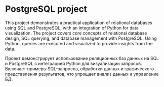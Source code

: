 # PostgreSQL project
This project demonstrates a practical application of relational databases using SQL and PostgreSQL, with an integration of Python for data visualization. The project covers core concepts of relational database design, SQL querying, and database management with PostgreSQL. Using Python, queries are executed and visualized to provide insights from the data.

Проект демонстрирует использование реляционных баз данных на SQL и PostgreSQL с интеграцией Python для визуализации запросов. Включает примеры SQL-запросов, обработки данных и графического представления результатов, что упрощает анализ данных и управление БД.
